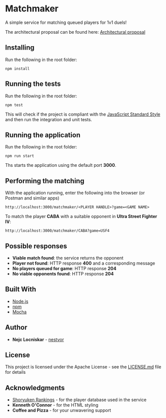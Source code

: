 # Matchmaker

A simple service for matching queued players for 1v1 duels!

The architectural proposal can be found here: [Architectural proposal](https://github.com/nestvor/matchmaker/blob/master/docs/microservices_architecture.html)

## Installing

Run the following in the root folder:

```
npm install
```

## Running the tests

Run the following in the root folder:

```
npm test
```

This will check if the project is compliant with the [JavaScript Standard Style](https://standardjs.com/) and then run the integration and unit tests.

## Running the application

Run the following in the root folder:

```
npm run start
```

Ths starts the application using the default port **3000**.

## Performing the matching

With the application running, enter the following into the browser (or Postman and similar apps)

```
http://localhost:3000/matchmaker/<PLAYER HANDLE>?game=<GAME NAME>
```

To match the player **CABA** with a suitable opponent in **Ultra Street Fighter IV**:
 
```
http://localhost:3000/matchmaker/CABA?game=USF4
```

## Possible responses

* **Viable match found**: the service returns the opponent
* **Player not found**: HTTP response **400** and a corresponding message
* **No players queued for game**: HTTP response **204**
* **No viable opponents found**: HTTP response **204**

## Built With

* [Node.js](https://nodejs.org/)
* [npm](https://www.npmjs.com/)
* [Mocha](https://mochajs.org/)

## Author

* **Nejc Locniskar** - [nestvor](https://github.com/nestvor/)

## License

This project is licensed under the Apache License - see the [LICENSE.md](LICENSE.md) file for details

## Acknowledgments

* [Shoryuken Rankings](http://rank.shoryuken.com/api/index) - for the player database used in the service
* **Kenneth O'Connor** - for the HTML styling
* **Coffee and Pizza** - for your unwavering support
